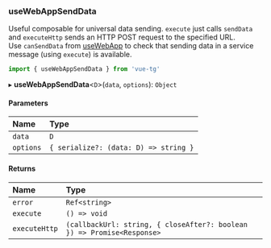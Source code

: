 ### useWebAppSendData <Badge type="tip" text="custom" />

Useful composable for universal data sending. `execute` just calls `sendData`
and `executeHttp` sends an HTTP POST request to the specified URL.\
Use `canSendData` from [useWebApp](#usewebapp) to check that sending data in a
service message (using `execute`) is available.

```ts
import { useWebAppSendData } from 'vue-tg'
```

▸ **useWebAppSendData**<`D`\>(`data`, `options`): `Object`

#### Parameters

| Name      | Type                                  |
| :-------- | :------------------------------------ |
| `data`    | `D`                                   |
| `options` | `{ serialize?: (data: D) => string }` |

#### Returns

| Name          | Type                                                                   |
| :------------ | :--------------------------------------------------------------------- |
| `error`       | `Ref<string>`                                                          |
| `execute`     | `() => void`                                                           |
| `executeHttp` | `(callbackUrl: string, { closeAfter?: boolean }) => Promise<Response>` |
